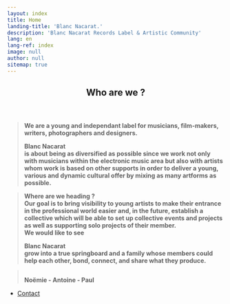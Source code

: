 ```yaml
---
layout: index
title: Home
landing-title: 'Blanc Nacarat.'
description: 'Blanc Nacarat Records Label & Artistic Community'
lang: en
lang-ref: index
image: null
author: null
sitemap: true
---
```


<section id="two">
    <div class="inner">
        <header class="major">
            <h2>Who are we ?</h2>
        </header>
		<blockquote><b> We are a young and independant label for musicians, film-makers, writers, photographers and designers.
		<br>
		<p class="logo" style="padding-left: 0em; padding-right: 0em; margin-bottom: 0px;"><strong> Blanc Nacarat&nbsp;</strong></p>is about being as diversified as possible since we work not only with musicians within the electronic music area but also with artists whom work is based on other supports in order to deliver a young, various and dynamic cultural offer by mixing as many artforms as possible.
		</b></blockquote>
		<blockquote>
			<b> Where are we heading ?
			<br>Our goal is to bring visibility to young artists to make their entrance in the professional world easier and, in the future, establish a collective which will be able to set up collective events and projects as well as supporting solo projects of their member.
			<br>We would like to see  <p class="logo" style="padding-left: 0em;padding-right: 0em;margin-bottom: 0px;"><strong> Blanc Nacarat&nbsp;</strong></p> grow into a true springboard and a family whose members could help each other, bond, connect, and share what they produce.
			</b>
		</blockquote>
		<blockquote>
			<b style ="display: flex;">
				<p style="margin-bottom: 0px; text-align: center;"> Noëmie - Antoine - Paul </p>
			</b>
		</blockquote>
			<ul class="actions">
                   		<li>
                   			<a href="https://blancnacarat.github.io/{{ page.lang }}/contact/" class="button special">Contact</a>
                   		</li>
			</ul>
    </div>
</section>